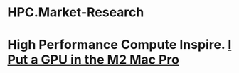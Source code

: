 # HPC.Market-Research
# High Performance Compute  Inspire. [I Put a GPU in the M2 Mac Pro](https://youtu.be/OtcSNiU9Zb8)
